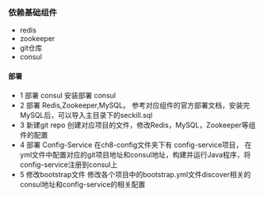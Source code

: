 ### 依赖基础组件
- redis
- zookeeper
- git仓库
- consul

#### 部署
- 1 部署 consul 
安装部署 consul
- 2 部署 Redis,Zookeeper,MySQL。
参考对应组件的官方部署文档，安装完MySQL后，可以导入主目录下的seckill.sql
- 3 新建git repo
创建对应项目的文件，修改Redis，MySQL，Zookeeper等组件的配置
- 4 部署 Config-Service
在ch8-config文件夹下有 config-service项目，
在yml文件中配置对应的git项目地址和consul地址，构建并运行Java程序，将config-service注册到consul上
- 5 修改bootstrap文件
修改各个项目中的bootstrap.yml文件discover相关的consul地址和config-service的相关配置

